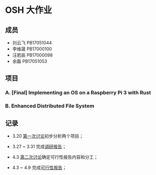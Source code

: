 # OSH 大作业

## 成员
- 刘云飞 PB17051044
- 李维晟 PB17000100
- 汪若辰 PB17000098
- 余磊 PB17051053

## 项目
### A. [Final] Implementing an OS on a Raspberry Pi 3 with Rust
### B. Enhanced Distributed File System



## 记录
- 3.20 [第一次讨论](discussion/20190320.md)初步分析两个项目；
- 3.27 ~ 3.31 完成[调研报告](docs/research.md)；
- 4.3 [第二次讨论](discussion/20190403.md)确定可行性报告内容和分工；

- 4.3 ~ 4.9 完成[可行性报告](docs/feasibility.md)；